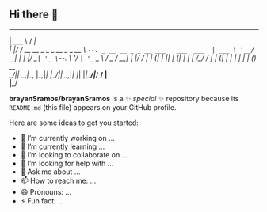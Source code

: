 ## Hi there 👋

______                             _____                               
| ___ \                           /  ___|                              
| |_/ /_ __ __ _ _   _  __ _ _ __ \ `--. _ __ __ _ _ __ ___   ___  ___ 
| ___ \ '__/ _` | | | |/ _` | '_ \ `--. \ '__/ _` | '_ ` _ \ / _ \/ __|
| |_/ / | | (_| | |_| | (_| | | | /\__/ / | | (_| | | | | | | (_) \__ \
\____/|_|  \__,_|\__, |\__,_|_| |_\____/|_|  \__,_|_| |_| |_|\___/|___/
                  __/ |                                                
                 |___/                                                 

**brayanSramos/brayanSramos** is a ✨ _special_ ✨ repository because its `README.md` (this file) appears on your GitHub profile.

Here are some ideas to get you started:

- 🔭 I’m currently working on ...
- 🌱 I’m currently learning ...
- 👯 I’m looking to collaborate on ...
- 🤔 I’m looking for help with ...
- 💬 Ask me about ...
- 📫 How to reach me: ...
- 😄 Pronouns: ...
- ⚡ Fun fact: ...


